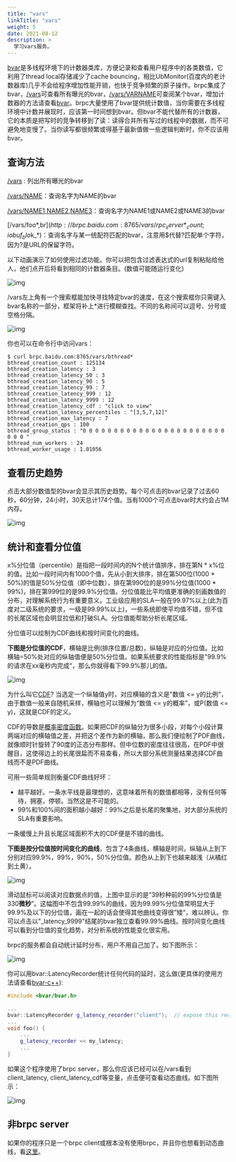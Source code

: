 ```yaml
---
title: "vars"
linkTitle: "vars"
weight: 5
date: 2021-08-12
description: >
  学习vars服务。
---
```

[bvar](https://github.com/brpc/brpc/tree/master/src/bvar/)是多线程环境下的计数器类库，方便记录和查看用户程序中的各类数值，它利用了thread local存储减少了cache bouncing，相比UbMonitor(百度内的老计数器库)几乎不会给程序增加性能开销，也快于竞争频繁的原子操作。brpc集成了bvar，[/vars](http://brpc.baidu.com:8765/vars)可查看所有曝光的bvar，[/vars/VARNAME](http://brpc.baidu.com:8765/vars/rpc_socket_count)可查阅某个bvar，增加计数器的方法请查看[bvar](../../bvar/bvar/)。brpc大量使用了bvar提供统计数值，当你需要在多线程环境中计数并展现时，应该第一时间想到bvar。但bvar不能代替所有的计数器，它的本质是把写时的竞争转移到了读：读得合并所有写过的线程中的数据，而不可避免地变慢了。当你读写都很频繁或得基于最新值做一些逻辑判断时，你不应该用bvar。

## 查询方法

[/vars](http://brpc.baidu.com:8765/vars) : 列出所有曝光的bvar

[/vars/NAME](http://brpc.baidu.com:8765/vars/rpc_socket_count)：查询名字为NAME的bvar

[/vars/NAME1,NAME2,NAME3](http://brpc.baidu.com:8765/vars/pid;process_cpu_usage;rpc_controller_count)：查询名字为NAME1或NAME2或NAME3的bvar

[/vars/foo*,b$r](http://brpc.baidu.com:8765/vars/rpc_server*_count;iobuf_blo$k_*)：查询名字与某一统配符匹配的bvar，注意用$代替?匹配单个字符，因为?是URL的保留字符。

以下动画演示了如何使用过滤功能。你可以把包含过滤表达式的url复制粘贴给他人，他们点开后将看到相同的计数器条目。(数值可能随运行变化)

![img](/images/docs/vars_1.gif)

/vars左上角有一个搜索框能加快寻找特定bvar的速度，在这个搜索框你只需键入bvar名称的一部分，框架将补上*进行模糊查找。不同的名称间可以逗号、分号或空格分隔。

![img](/images/docs/vars_2.gif)

你也可以在命令行中访问vars：

```
$ curl brpc.baidu.com:8765/vars/bthread*
bthread_creation_count : 125134
bthread_creation_latency : 3
bthread_creation_latency_50 : 3
bthread_creation_latency_90 : 5
bthread_creation_latency_99 : 7
bthread_creation_latency_999 : 12
bthread_creation_latency_9999 : 12
bthread_creation_latency_cdf : "click to view"
bthread_creation_latency_percentiles : "[3,5,7,12]"
bthread_creation_max_latency : 7
bthread_creation_qps : 100
bthread_group_status : "0 0 0 0 0 0 0 0 0 0 0 0 0 0 0 0 0 0 0 0 0 0 0 0 0 0 "
bthread_num_workers : 24
bthread_worker_usage : 1.01056
```

## 查看历史趋势

点击大部分数值型的bvar会显示其历史趋势。每个可点击的bvar记录了过去60秒，60分钟，24小时，30天总计174个值。当有1000个可点击bvar时大约会占1M内存。

![img](/images/docs/vars_3.gif)

## 统计和查看分位值

x%分位值（percentile）是指把一段时间内的N个统计值排序，排在第N * x%位的值。比如一段时间内有1000个值，先从小到大排序，排在第500位(1000 * 50%)的值是50%分位值（即中位数），排在第990位的是99%分位值(1000 * 99%)，排在第999位的是99.9%分位值。分位值能比平均值更准确的刻画数值的分布，对理解系统行为有重要意义。工业级应用的SLA一般在99.97%以上(此为百度对二级系统的要求，一级是99.99%以上)，一些系统即使平均值不错，但不佳的长尾区域也会明显拉低和打破SLA。分位值能帮助分析长尾区域。

分位值可以绘制为CDF曲线和按时间变化的曲线。

**下图是分位值的CDF**，横轴是比例(排序位置/总数)，纵轴是对应的分位值。比如横轴=50%处对应的纵轴值便是50%分位值。如果系统要求的性能指标是"99.9%的请求在xx毫秒内完成“，那么你就得看下99.9%那儿的值。

![img](/images/docs/vars_4.png)

为什么叫它[CDF](https://en.wikipedia.org/wiki/Cumulative_distribution_function)? 当选定一个纵轴值y时，对应横轴的含义是"数值 <= y的比例”，由于数值一般来自随机采样，横轴也可以理解为“数值 <= y的概率”，或P(数值 <= y)，这就是CDF的定义。

CDF的导数是[概率密度函数](https://en.wikipedia.org/wiki/Probability_density_function)。如果把CDF的纵轴分为很多小段，对每个小段计算两端对应的横轴值之差，并把这个差作为新的横轴，那么我们便绘制了PDF曲线，就像顺时针旋转了90度的正态分布那样。但中位数的密度往往很高，在PDF中很醒目，这使得边上的长尾很扁而不易查看，所以大部分系统测量结果选择CDF曲线而不是PDF曲线。

可用一些简单规则衡量CDF曲线好坏：

- 越平越好。一条水平线是最理想的，这意味着所有的数值都相等，没有任何等待，拥塞，停顿。当然这是不可能的。
- 99%和100%间的面积越小越好：99%之后是长尾的聚集地，对大部分系统的SLA有重要影响。

一条缓慢上升且长尾区域面积不大的CDF便是不错的曲线。

**下图是按分位值按时间变化的曲线**，包含了4条曲线，横轴是时间，纵轴从上到下分别对应99.9%，99%，90%，50%分位值。颜色从上到下也越来越浅（从橘红到土黄）。

![img](/images/docs/vars_5.png)

滑动鼠标可以阅读对应数据点的值，上图中显示的是”39秒种前的99%分位值是330**微秒**”。这幅图中不包含99.99%的曲线，因为99.99%分位值常明显大于99.9%及以下的分位值，画在一起的话会使得其他曲线变得很”矮“，难以辨认。你可以点击以"\_latency\_9999"结尾的bvar独立查看99.99%曲线。按时间变化曲线可以看到分位值的变化趋势，对分析系统的性能变化很实用。

brpc的服务都会自动统计延时分布，用户不用自己加了。如下图所示：

![img](/images/docs/vars_6.png)

你可以用bvar::LatencyRecorder统计任何代码的延时，这么做(更具体的使用方法请查看[bvar-c++](../../bvar/bvar-c++/)):

```c++
#include <bvar/bvar.h>

...
bvar::LatencyRecorder g_latency_recorder("client");  // expose this recorder
... 
void foo() {
    ...
    g_latency_recorder << my_latency;
    ...
}
```

如果这个程序使用了brpc server，那么你应该已经可以在/vars看到client_latency, client_latency_cdf等变量，点击便可查看动态曲线。如下图所示：

![img](/images/docs/vars_7.png)

## 非brpc server

如果你的程序只是一个brpc client或根本没有使用brpc，并且你也想看到动态曲线，看[这里](../../client/dummy-server/)。